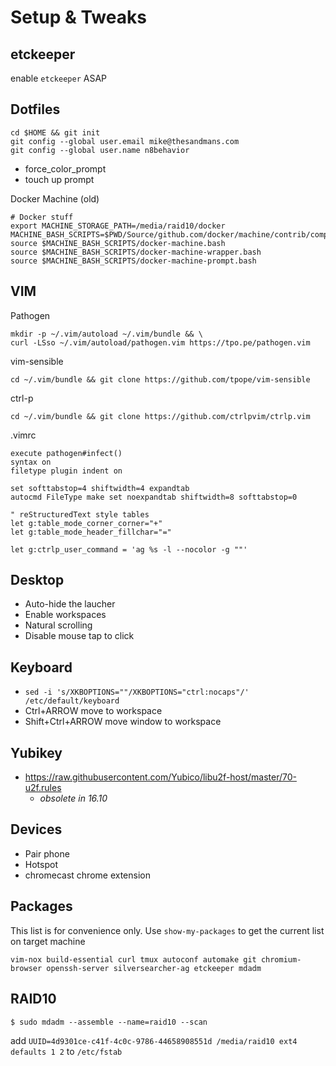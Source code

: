 Setup & Tweaks
==============

etckeeper
---------

enable `etckeeper` ASAP

Dotfiles
--------
```
cd $HOME && git init
git config --global user.email mike@thesandmans.com
git config --global user.name n8behavior
```
- force_color_prompt
- touch up prompt

Docker Machine (old)
```
# Docker stuff
export MACHINE_STORAGE_PATH=/media/raid10/docker
MACHINE_BASH_SCRIPTS=$PWD/Source/github.com/docker/machine/contrib/completion/bash/
source $MACHINE_BASH_SCRIPTS/docker-machine.bash
source $MACHINE_BASH_SCRIPTS/docker-machine-wrapper.bash
source $MACHINE_BASH_SCRIPTS/docker-machine-prompt.bash
```

VIM
---
Pathogen
```
mkdir -p ~/.vim/autoload ~/.vim/bundle && \
curl -LSso ~/.vim/autoload/pathogen.vim https://tpo.pe/pathogen.vim
```

vim-sensible
```
cd ~/.vim/bundle && git clone https://github.com/tpope/vim-sensible
```

ctrl-p
```
cd ~/.vim/bundle && git clone https://github.com/ctrlpvim/ctrlp.vim
```

.vimrc
```
execute pathogen#infect()
syntax on
filetype plugin indent on

set softtabstop=4 shiftwidth=4 expandtab
autocmd FileType make set noexpandtab shiftwidth=8 softtabstop=0

" reStructuredText style tables
let g:table_mode_corner_corner="+"
let g:table_mode_header_fillchar="="

let g:ctrlp_user_command = 'ag %s -l --nocolor -g ""'
```

Desktop
-------
- Auto-hide the laucher
- Enable workspaces
- Natural scrolling
- Disable mouse tap to click

Keyboard
--------

- `sed -i 's/XKBOPTIONS=""/XKBOPTIONS="ctrl:nocaps"/' /etc/default/keyboard`
- Ctrl+ARROW move to workspace
- Shift+Ctrl+ARROW move window to workspace

Yubikey
-------

- https://raw.githubusercontent.com/Yubico/libu2f-host/master/70-u2f.rules
  - _obsolete in 16.10_

Devices
-------
- Pair phone
- Hotspot
- chromecast chrome extension

Packages
-----------------

This list is for convenience only.  Use `show-my-packages` to get the current list on target machine

```
vim-nox build-essential curl tmux autoconf automake git chromium-browser openssh-server silversearcher-ag etckeeper mdadm
```
RAID10
------

```
$ sudo mdadm --assemble --name=raid10 --scan
```
add `UUID=4d9301ce-c41f-4c0c-9786-44658908551d /media/raid10 ext4 	defaults 1 2` to `/etc/fstab`
